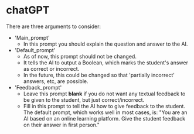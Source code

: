 # chatGPT

There are three arguments to consider:
- 'Main_prompt'
  - In this prompt you should explain the question and answer to the AI.
- 'Default_prompt'
  - As of now, this prompt should not be changed.
  - It tells the AI to output a Boolean, which marks the student's answer as correct or incorrect.
  - In the future, this could be changed so that 'partially incorrect' answers, etc, are possible.
- 'Feedback_prompt'
  - Leave this prompt **blank** if you do not want any textual feedback to be given to the student, but just correct/incorrect.
  - Fill in this prompt to tell the AI how to give feedback to the student. The default prompt, which works well in most cases, is:
   "You are an AI based on an online learning platform. Give the student feedback on their answer in first person."
